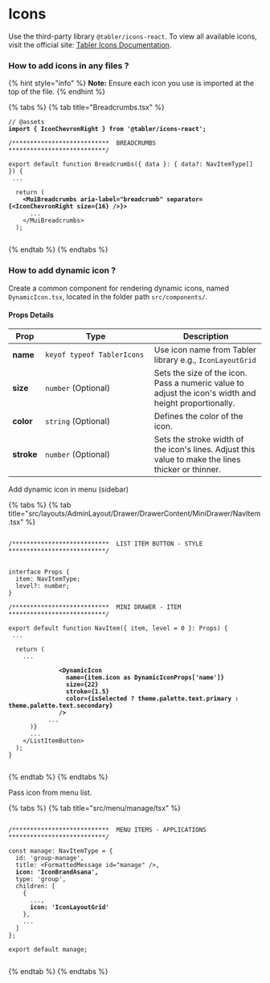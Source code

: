 # Icons

Use the third-party library `@tabler/icons-react`. To view all available icons, visit the official site: [Tabler Icons Documentation](https://tabler.io/docs/icons/react).

### How to add icons in any files ?

{% hint style="info" %}
**Note:** Ensure each icon you use is imported at the top of the file.
{% endhint %}

{% tabs %}
{% tab title="Breadcrumbs.tsx" %}
<pre class="language-typescript"><code class="lang-typescript">// @assets
<strong>import { IconChevronRight } from '@tabler/icons-react';
</strong>
/***************************  BREADCRUMBS  ***************************/

export default function Breadcrumbs({ data }: { data?: NavItemType[] }) {
 ...

  return (
<strong>    &#x3C;MuiBreadcrumbs aria-label="breadcrumb" separator={&#x3C;IconChevronRight size={16} />}>
</strong>      ...
    &#x3C;/MuiBreadcrumbs>
  );

</code></pre>
{% endtab %}
{% endtabs %}

### How to add dynamic icon ?

Create a common component for rendering dynamic icons, named `DynamicIcon.tsx`, located in the folder path `src/components/`.&#x20;

#### Props Details

<table><thead><tr><th>Prop</th><th width="201">Type</th><th>Description</th></tr></thead><tbody><tr><td><strong>name</strong></td><td><code>keyof typeof TablerIcons</code></td><td>Use icon name from Tabler library e.g., <code>IconLayoutGrid</code></td></tr><tr><td><strong>size</strong></td><td><code>number</code> (Optional)</td><td>Sets the size of the icon. Pass a numeric value to adjust the icon's width and height proportionally.</td></tr><tr><td><strong>color</strong></td><td><code>string</code> (Optional)</td><td>Defines the color of the icon.</td></tr><tr><td><strong>stroke</strong></td><td><code>number</code> (Optional)</td><td>Sets the stroke width of the icon's lines. Adjust this value to make the lines thicker or thinner.</td></tr></tbody></table>

Add dynamic icon in menu (sidebar)

{% tabs %}
{% tab title="src/layouts/AdminLayout/Drawer/DrawerContent/MiniDrawer/NavItem.tsx" %}
<pre class="language-typescript"><code class="lang-typescript">
/***************************  LIST ITEM BUTTON - STYLE  ***************************/


interface Props {
  item: NavItemType;
  level?: number;
}

/***************************  MINI DRAWER - ITEM  ***************************/

export default function NavItem({ item, level = 0 }: Props) {
 ...

  return (
    ...
    
<strong>              &#x3C;DynamicIcon
</strong><strong>                name={item.icon as DynamicIconProps['name']}
</strong><strong>                size={22}
</strong><strong>                stroke={1.5}
</strong><strong>                color={isSelected ? theme.palette.text.primary : theme.palette.text.secondary}
</strong><strong>              />
</strong>           ...
      )}
      ...
    &#x3C;/ListItemButton>
  );
}

</code></pre>
{% endtab %}
{% endtabs %}

Pass icon from menu list.

{% tabs %}
{% tab title="src/menu/manage/tsx" %}
<pre class="language-typescript"><code class="lang-typescript">
/***************************  MENU ITEMS - APPLICATIONS  ***************************/

const manage: NavItemType = {
  id: 'group-manage',
  title: &#x3C;FormattedMessage id="manage" />,
<strong>  icon: 'IconBrandAsana',
</strong>  type: 'group',
  children: [
    {
      ...,
<strong>      icon: 'IconLayoutGrid'
</strong>    },
    ...
  ]
};

export default manage;

</code></pre>
{% endtab %}
{% endtabs %}
